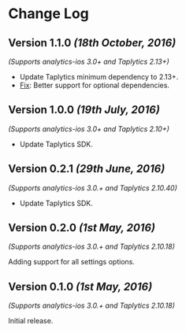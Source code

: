 Change Log
==========

Version 1.1.0 *(18th October, 2016)*
-------------------------------------------
*(Supports analytics-ios 3.0+ and Taplytics 2.13+)*

 * Update Taplytics minimum dependency to 2.13+.
 * [Fix](https://github.com/segment-integrations/analytics-ios-integration-taplytics/pull/8): Better support for optional dependencies.

Version 1.0.0 *(19th July, 2016)*
-------------------------------------------
*(Supports analytics-ios 3.0+ and Taplytics 2.10+)*

 * Update Taplytics SDK.

Version 0.2.1 *(29th June, 2016)*
-------------------------------------------
*(Supports analytics-ios 3.0.+ and Taplytics 2.10.40)*

 * Update Taplytics SDK.

Version 0.2.0 *(1st May, 2016)*
-------------------------------------------
*(Supports analytics-ios 3.0.+ and Taplytics 2.10.18)*

Adding support for all settings options.

Version 0.1.0 *(1st May, 2016)*
-------------------------------------------
*(Supports analytics-ios 3.0.+ and Taplytics 2.10.18)*

Initial release.
